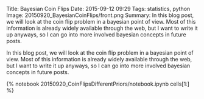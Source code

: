 Title: Bayesian Coin Flips
Date: 2015-09-12 09:29
Tags: statistics, python
Image: 20150920_BayesianCoinFlips/front.png
Summary: In this blog post, we will look at the coin flip problem in a bayesian point of view. Most of this information is already widely available through the web, but I want to write it up anyways, so I can go into more involved bayesian concepts in future posts.

In this blog post, we will look at the coin flip problem in a bayesian point of view. Most of this information is already widely available through the web, but I want to write it up anyways, so I can go into more involved bayesian concepts in future posts.

<!-- If you want to see the code snippets in my analysis, press this button!
<div class="show-all-code"><span style="font-weight: bold;">Show Code In This Post</span></div> -->

{% notebook 20150920_CoinFlipsDifferentPriors/notebook.ipynb cells[1:] %}
